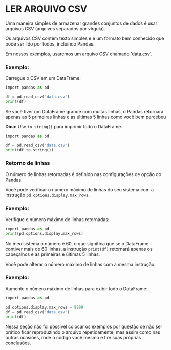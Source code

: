 # LER ARQUIVO CSV

Uma maneira simples de armazenar grandes conjuntos de dados é usar arquivos CSV (arquivos separados por vírgula).

Os arquivos CSV contêm texto simples e é um formato bem conhecido que pode ser lido por todos, incluindo Pandas.

Em nossos exemplos, usaremos um arquivo CSV chamado 'data.csv'.

### Exemplo:

Carregue o CSV em um DataFrame:

```python
import pandas as pd

df = pd.read_csv('data.csv')
print(df)
```

Se você tiver um DataFrame grande com muitas linhas, o Pandas retornará apenas as 5 primeiras linhas e as últimas 5 linhas como você bem percebeu

**Dica:** Use `to_string()` para imprimir todo o DataFrame.

```python
import pandas as pd

df = pd.read_csv('data.csv')
print(df.to_string())
```

### Retorno de linhas

O número de linhas retornadas é definido nas configurações de opção do Pandas.

Você pode verificar o número máximo de linhas do seu sistema com a instrução `pd.options.display.max_rows`.

### Exemplo:

Verifique o número máximo de linhas retornadas:

```python
import pandas as pd
print(pd.options.display.max_rows)
```

No meu sistema o número é 60, o que significa que se o DataFrame contiver mais de 60 linhas, a instrução `print(df)` retornará apenas os cabeçalhos e as primeiras e últimas 5 linhas.

Você pode alterar o número máximo de linhas com a mesma instrução.

### Exemplo:

Aumente o número máximo de linhas para exibir todo o DataFrame:

```python
import pandas as pd

pd.options.display.max_rows = 9999
df = pd.read_csv('data.csv')
print(df)
```

Nessa seção não foi possível colocar os exemplos por questão de não ser prático ficar reproduzindo o arquivo repetidamente, mas assim como nas outras ocasiões, rode o código você mesmo e tire suas próprias conclusões.